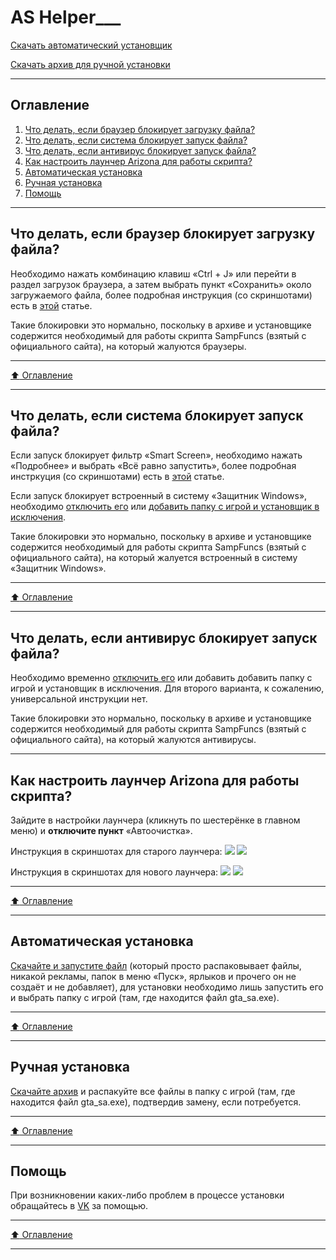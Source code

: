 # AS Helper___
[Скачать автоматический установщик](https://github.com/MrJustMini/AS-Helper/blob/main/AS%20Helper.exe?raw=true)

[Скачать архив для ручной установки](https://github.com/MrJustMini/AS-Helper/blob/main/AS%20Helper.zip?raw=true)
____
## Оглавление

1. [Что делать, если браузер блокирует загрузку файла?](#что-делать-если-браузер-блокирует-загрузку-файла)
2. [Что делать, если система блокирует запуск файла?](#что-делать-если-система-блокирует-запуск-файла)
3. [Что делать, если антивирус блокирует запуск файла?](#что-делать-если-антивирус-блокирует-запуск-файла)
4. [Как настроить лаунчер Arizona для работы скрипта?](#как-настроить-лаунчер-arizona-для-работы-скрипта)
5. [Автоматическая установка](#автоматическая-установка)
6. [Ручная установка](#ручная-установка)
7. [Помощь](#помощь)
____
## Что делать, если браузер блокирует загрузку файла?
Необходимо нажать комбинацию клавиш «Ctrl + J» или перейти в раздел загрузок браузера, а затем выбрать пункт «Сохранить» около загружаемого файла, более подробная инструкция (со скриншотами) есть в [этой](https://soft-setup.ru/razreshit-skachivanie-fajla-kotoryj-google-chrome-blokiruet/) статье.

Такие блокировки это нормально, поскольку в архиве и установщике содержится необходимый для работы скрипта SampFuncs (взятый с официального сайта), на который жалуются браузеры.
____
[:arrow_up: Оглавление](#оглавление)
____
## Что делать, если система блокирует запуск файла?
Если запуск блокирует фильтр «Smart Screen», необходимо нажать «Подробнее» и выбрать «Всё равно запустить», более подробная инстркуция (со скриншотами) есть в [этой](https://remontka.pro/windows-protected-your-pc/) статье.

Если запуск блокирует встроенный в систему «Защитник Windows», необходимо [отключить его](https://www.youtube.com/watch?v=EyuTgr5LfxQ) или [добавить папку с игрой и установщик в исключения](https://support.microsoft.com/ru-ru/windows/%D0%B4%D0%BE%D0%B1%D0%B0%D0%B2%D0%BB%D0%B5%D0%BD%D0%B8%D0%B5-%D0%B8%D1%81%D0%BA%D0%BB%D1%8E%D1%87%D0%B5%D0%BD%D0%B8%D1%8F-%D0%B2-%D1%81%D0%B8%D1%81%D1%82%D0%B5%D0%BC%D1%83-%D0%B1%D0%B5%D0%B7%D0%BE%D0%BF%D0%B0%D1%81%D0%BD%D0%BE%D1%81%D1%82%D1%8C-windows-811816c0-4dfd-af4a-47e4-c301afe13b2).

Такие блокировки это нормально, поскольку в архиве и установщике содержится необходимый для работы скрипта SampFuncs (взятый с официального сайта), на который жалуется встроенный в систему «Защитник Windows».
____
[:arrow_up: Оглавление](#оглавление) 
____
## Что делать, если антивирус блокирует запуск файла?
Необходимо временно [отключить его](https://lifehacker.ru/kak-otklyuchit-antivirus/) или добавить добавить папку с игрой и установщик в исключения. Для второго варианта, к сожалению, универсальной инструкции нет.

Такие блокировки это нормально, поскольку в архиве и установщике содержится необходимый для работы скрипта SampFuncs (взятый с официального сайта), на который жалуются антивирусы.
____
## Как настроить лаунчер Arizona для работы скрипта?
Зайдите в настройки лаунчера (кликнуть по шестерёнке в главном меню) и **отключите пункт** «Автоочистка».

Инструкция в скриншотах для старого лаунчера:
![](https://i.imgur.com/HCC1eId.png)
![](https://i.imgur.com/V0mb2ez.png)

Инструкция в скриншотах для нового лаунчера:
![](https://i.imgur.com/EDBpX1D.png)
![](https://i.imgur.com/BIGAC7t.png)
____
[:arrow_up: Оглавление](#оглавление) 
____
## Автоматическая установка
[Скачайте и запустите файл](https://github.com/MrJustMini/AS-Helper/blob/main/AS%20Helper.exe?raw=true) (который просто распаковывает файлы, никакой рекламы, папок в меню «Пуск», ярлыков и прочего он не создаёт и не добавляет), для установки необходимо лишь запустить его и выбрать папку с игрой (там, где находится файл gta_sa.exe).
____
[:arrow_up: Оглавление](#оглавление) 
____
## Ручная установка
[Скачайте архив](https://github.com/MrJustMini/AS-Helper/blob/main/AS%20Helper.zip?raw=true) и распакуйте все файлы в папку с игрой (там, где находится файл gta_sa.exe), подтвердив замену, если потребуется.
____
[:arrow_up: Оглавление](#оглавление) 
____
## Помощь
При возникновении каких-либо проблем в процессе установки обращайтесь в [VK](https://vk.com/haileecoder) за помощью.
____
[:arrow_up: Оглавление](#оглавление) 
____


